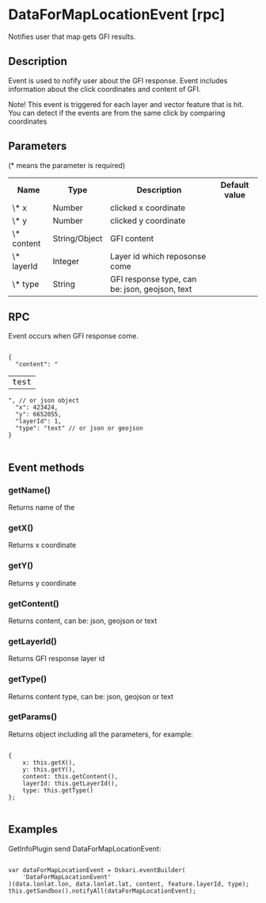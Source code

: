 # DataForMapLocationEvent [rpc]

Notifies user that map gets GFI results.

## Description

Event is used to nofify user about the GFI response. Event includes information about the click coordinates and content of GFI.

Note! This event is triggered for each layer and vector feature that is hit. You can detect if the events are from the same click by comparing coordinates

## Parameters

(* means the parameter is required)

<table class="table">
<tr>
  <th> Name</th><th> Type</th><th> Description</th><th> Default value</th>
</tr>
<tr>
  <td> \* x</td><td> Number </td><td> clicked x coordinate </td><td> </td>
</tr>
<tr>
  <td> \* y </td><td> Number </td><td> clicked y coordinate </td><td> </td>
</tr>
<tr>
  <td> \* content </td><td> String/Object </td><td> GFI content </td><td> </td>
</tr>
<tr>
  <td> \* layerId </td><td> Integer </td><td> Layer id which reposonse come </td><td> </td>
</tr>
<tr>
  <td> \* type </td><td> String </td><td> GFI response type, can be: json, geojson, text </td><td> </td>
</tr>
</table>

## RPC

Event occurs when GFI response come.

<pre class="event-code-block">
<code>
{
  "content": "<table><tr><td>test</td></tr></table>", // or json object
  "x": 423424,
  "y": 6652055,
  "layerId": 1,
  "type": "text" // or json or geojson
}
</code>
</pre>

## Event methods

### getName()
Returns name of the

### getX()
Returns x coordinate

### getY()
Returns y coordinate

### getContent()
Returns content, can be: json, geojson or text

### getLayerId()
Returns GFI response layer id

### getType()
Returns content type, can be: json, geojson or text

### getParams()
Returns object including all the parameters, for example:
<pre class="event-code-block">
<code>
{
    x: this.getX(),
    y: this.getY(),
    content: this.getContent(),
    layerId: this.getLayerId(),
    type: this.getType()
};
</code>
</pre>

## Examples

GetInfoPlugin send DataForMapLocationEvent:
<pre class="event-code-block">
<code>
var dataForMapLocationEvent = Oskari.eventBuilder(
    'DataForMapLocationEvent'
)(data.lonlat.lon, data.lonlat.lat, content, feature.layerId, type);
this.getSandbox().notifyAll(dataForMapLocationEvent);
</code>
</pre>
